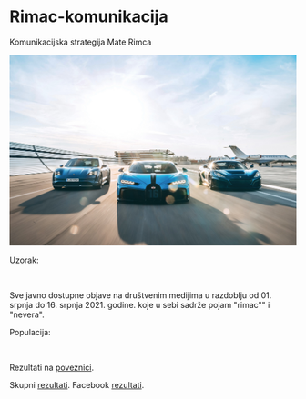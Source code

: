 # Rimac-komunikacija


Komunikacijska strategija Mate Rimca


<p align="center">
  <img src="./foto.jpg" width="750" title="hover text">
</p>


 
Uzorak:

<br>

Sve javno dostupne objave na društvenim medijima u razdoblju od 01. srpnja do 16. srpnja 2021. godine. koje u sebi sadrže pojam "rimac"" i "nevera".
 
Populacija: 

<br>



Rezultati na [poveznici]().

Skupni [rezultati]().
Facebook [rezultati]().
